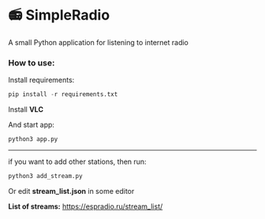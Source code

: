 # :radio: SimpleRadio
A small Python application for listening to internet radio

### How to use:
Install requirements:

```python
pip install -r requirements.txt
```
Install **VLC**

And start app:

```python
python3 app.py
```

---
if you want to add other stations, then run:
 
```python
python3 add_stream.py
```

Or edit **stream_list.json** in some editor

**List of streams:** https://espradio.ru/stream_list/

